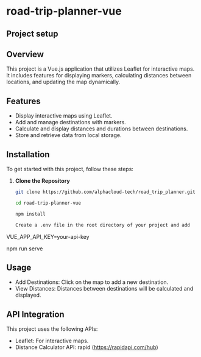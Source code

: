 # road-trip-planner-vue

## Project setup

## Overview

This project is a Vue.js application that utilizes Leaflet for interactive maps. It includes features for displaying markers, calculating distances between locations, and updating the map dynamically.

## Features

- Display interactive maps using Leaflet.
- Add and manage destinations with markers.
- Calculate and display distances and durations between destinations.
- Store and retrieve data from local storage.

## Installation

To get started with this project, follow these steps:

1. **Clone the Repository**

   ```bash
   git clone https://github.com/alphacloud-tech/road_trip_planner.git

   cd road-trip-planner-vue

   npm install

   Create a .env file in the root directory of your project and add

  VUE_APP_API_KEY=your-api-key

  npm run serve

## Usage

- Add Destinations: Click on the map to add a new destination.
- View Distances: Distances between destinations will be calculated and displayed.

## API Integration

This project uses the following APIs:

- Leaflet: For interactive maps.
- Distance Calculator API: rapid (https://rapidapi.com/hub)
